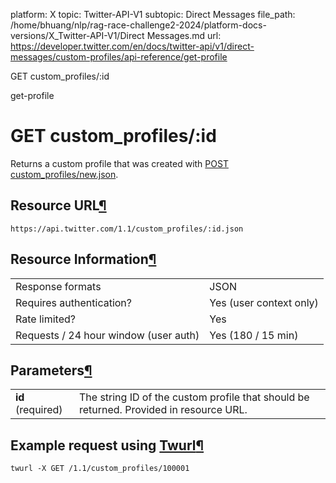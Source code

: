 platform: X
topic: Twitter-API-V1
subtopic: Direct Messages
file_path: /home/bhuang/nlp/rag-race-challenge2-2024/platform-docs-versions/X_Twitter-API-V1/Direct Messages.md
url: https://developer.twitter.com/en/docs/twitter-api/v1/direct-messages/custom-profiles/api-reference/get-profile

GET custom\_profiles/:id

get-profile

# GET custom\_profiles/:id

Returns a custom profile that was created with [POST custom\_profiles/new.json](https://developer.twitter.com/en/docs/direct-messages/custom-profiles/api-reference/new-profile).

## Resource URL[¶](#resource-url "Permalink to this headline")

`https://api.twitter.com/1.1/custom_profiles/:id.json`

## Resource Information[¶](#resource-information "Permalink to this headline")

|     |     |
| --- | --- |
| Response formats | JSON |
| Requires authentication? | Yes (user context only) |
| Rate limited? | Yes |
| Requests / 24 hour window (user auth) | Yes (180 / 15 min) |

## Parameters[¶](#parameters "Permalink to this headline")

|     |     |
| --- | --- |
| **id** (required) | The string ID of the custom profile that should be returned. Provided in resource URL. |

## Example request using [Twurl](https://github.com/twitter/twurl)[¶](#example-request-using-twurl "Permalink to this headline")

    twurl -X GET /1.1/custom_profiles/100001